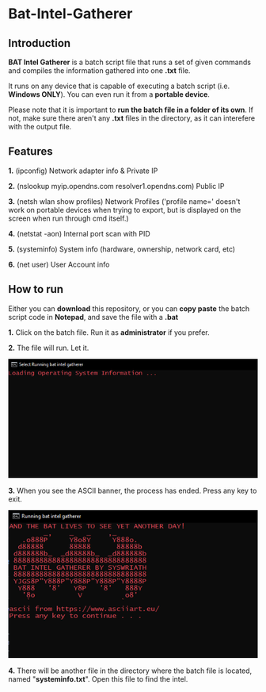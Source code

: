 # Bat-Intel-Gatherer


<h2>Introduction</h2>
<p> <b>BAT Intel Gatherer</b> is a batch script file that runs a set of given commands and compiles the information gathered into one <b>.txt</b> file. </p>
<p> It runs on any device that is capable of executing a batch script (i.e. <b>Windows ONLY</b>). You can even run it from a <b>portable device</b>. </p>
<p> Please note that it is important to <b>run the batch file in a folder of its own</b>. If not, make sure there aren't any <b>.txt</b> files in the directory, as it can interefere with the output file. </p>

<h2>Features</h2>
<p><b>1.</b> (ipconfig) Network adapter info & Private IP</p>
<p><b>2.</b> (nslookup myip.opendns.com resolver1.opendns.com) Public IP</p>
<p><b>3.</b> (netsh wlan show profiles) Network Profiles ('profile name=' doesn't work on portable devices when trying to export, but is displayed on the screen when run through cmd itself.)</p>
<p><b>4.</b> (netstat -aon) Internal port scan with PID</p>
<p><b>5.</b> (systeminfo) System info (hardware, ownership, network card, etc)</p>
<p><b>6.</b> (net user) User Account info</p>

<h2>How to run</h2>
<p>Either you can <b>download</b> this repository, or you can <b>copy paste</b> the batch script code in <b>Notepad</b>, and save the file with a <b>.bat</b></p>
<p><b>1.</b> Click on the batch file. Run it as <b>administrator</b> if you prefer.</p>
<p><b>2.</b> The file will run. Let it.</p>
<img src="loading.png">
<p><b>3.</b> When you see the ASCII banner, the process has ended. Press any key to exit.</p>
<img src="ascii-banner.png">
<p><b>4.</b> There will be another file in the directory where the batch file is located, named "<b>systeminfo.txt</b>". Open this file to find the intel.</p>

